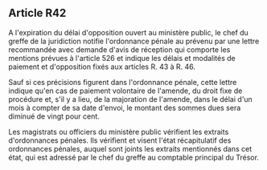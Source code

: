 Article R42
----
A l'expiration du délai d'opposition ouvert au ministère public, le chef du
greffe de la juridiction notifie l'ordonnance pénale au prévenu par une lettre
recommandée avec demande d'avis de réception qui comporte les mentions prévues à
l'article 526 et indique les délais et modalités de paiement et d'opposition
fixés aux articles R. 43 à R. 46.

Sauf si ces précisions figurent dans l'ordonnance pénale, cette lettre indique
qu'en cas de paiement volontaire de l'amende, du droit fixe de procédure et,
s'il y a lieu, de la majoration de l'amende, dans le délai d'un mois à compter
de sa date d'envoi, le montant des sommes dues sera diminué de vingt pour cent.

Les magistrats ou officiers du ministère public vérifient les extraits
d'ordonnances pénales. Ils vérifient et visent l'état récapitulatif des
ordonnances pénales, auquel sont joints les extraits mentionnés dans cet état,
qui est adressé par le chef du greffe au comptable principal du Trésor.
